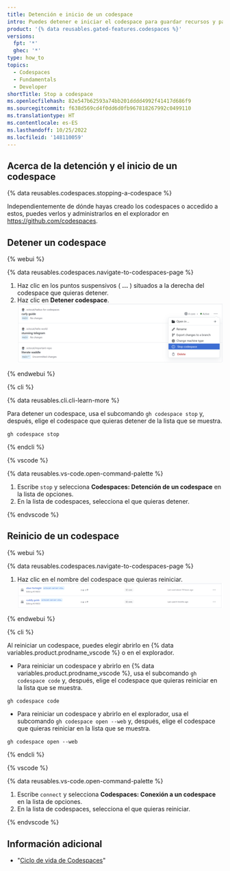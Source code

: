```yaml
---
title: Detención e inicio de un codespace
intro: Puedes detener e iniciar el codespace para guardar recursos y pausar el trabajo.
product: '{% data reusables.gated-features.codespaces %}'
versions:
  fpt: '*'
  ghec: '*'
type: how_to
topics:
  - Codespaces
  - Fundamentals
  - Developer
shortTitle: Stop a codespace
ms.openlocfilehash: 82e547b62593a74bb201dddd4992f41417d686f9
ms.sourcegitcommit: f638d569cd4f0dd6d0fb967818267992c0499110
ms.translationtype: HT
ms.contentlocale: es-ES
ms.lasthandoff: 10/25/2022
ms.locfileid: '148110059'
---
```

## Acerca de la detención y el inicio de un codespace

{% data reusables.codespaces.stopping-a-codespace %}

Independientemente de dónde hayas creado los codespaces o accedido a estos, puedes verlos y administrarlos en el explorador en https://github.com/codespaces. 

## Detener un codespace

 {% webui %}

{% data reusables.codespaces.navigate-to-codespaces-page %}
 1. Haz clic en los puntos suspensivos ( **…** ) situados a la derecha del codespace que quieras detener.
 1. Haz clic en **Detener codespace**.
   ![Captura de pantalla de la opción para detener un codespace](/assets/images/help/codespaces/stop-codespace-webui.png)

 {% endwebui %}


 {% cli %}

 {% data reusables.cli.cli-learn-more %}

 Para detener un codespace, usa el subcomando `gh codespace stop` y, después, elige el codespace que quieras detener de la lista que se muestra.

 ```shell{:copy}
 gh codespace stop
 ```

 {% endcli %}


 {% vscode %}

{% data reusables.vs-code.open-command-palette %}
1. Escribe `stop` y selecciona **Codespaces: Detención de un codespace** en la lista de opciones.
1. En la lista de codespaces, selecciona el que quieras detener.

 {% endvscode %}


## Reinicio de un codespace

 {% webui %}

{% data reusables.codespaces.navigate-to-codespaces-page %}
1. Haz clic en el nombre del codespace que quieras reiniciar.
![Captura de pantalla de los codespaces detenidos](/assets/images/help/codespaces/restart-codespace-webui.png)

 {% endwebui %}

 {% cli %}

Al reiniciar un codespace, puedes elegir abrirlo en {% data variables.product.prodname_vscode %} o en el explorador. 

 - Para reiniciar un codespace y abrirlo en {% data variables.product.prodname_vscode %}, usa el subcomando `gh codespace code` y, después, elige el codespace que quieras reiniciar en la lista que se muestra.

 ```shell{:copy} 
 gh codespace code
 ```

 - Para reiniciar un codespace y abrirlo en el explorador, usa el subcomando `gh codespace open --web` y, después, elige el codespace que quieras reiniciar en la lista que se muestra.

 ```shell{:copy}
 gh codespace open --web
 ```

 {% endcli %}


 {% vscode %}

{% data reusables.vs-code.open-command-palette %}
1. Escribe `connect` y selecciona **Codespaces: Conexión a un codespace** en la lista de opciones.
1. En la lista de codespaces, selecciona el que quieras reiniciar.

 {% endvscode %}

 ## Información adicional
- "[Ciclo de vida de Codespaces](/codespaces/developing-in-codespaces/codespaces-lifecycle)"
